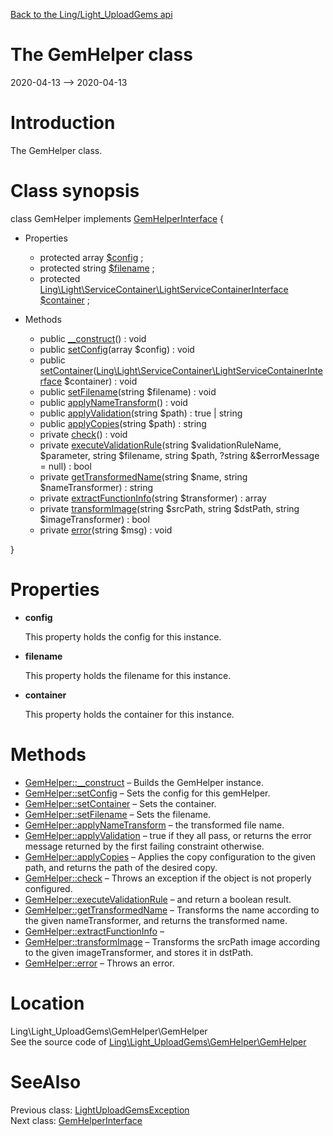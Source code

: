 [Back to the Ling/Light_UploadGems api](https://github.com/lingtalfi/Light_UploadGems/blob/master/doc/api/Ling/Light_UploadGems.md)



The GemHelper class
================
2020-04-13 --> 2020-04-13






Introduction
============

The GemHelper class.



Class synopsis
==============


class <span class="pl-k">GemHelper</span> implements [GemHelperInterface](https://github.com/lingtalfi/Light_UploadGems/blob/master/doc/api/Ling/Light_UploadGems/GemHelper/GemHelperInterface.md) {

- Properties
    - protected array [$config](#property-config) ;
    - protected string [$filename](#property-filename) ;
    - protected [Ling\Light\ServiceContainer\LightServiceContainerInterface](https://github.com/lingtalfi/Light/blob/master/doc/api/Ling/Light/ServiceContainer/LightServiceContainerInterface.md) [$container](#property-container) ;

- Methods
    - public [__construct](https://github.com/lingtalfi/Light_UploadGems/blob/master/doc/api/Ling/Light_UploadGems/GemHelper/GemHelper/__construct.md)() : void
    - public [setConfig](https://github.com/lingtalfi/Light_UploadGems/blob/master/doc/api/Ling/Light_UploadGems/GemHelper/GemHelper/setConfig.md)(array $config) : void
    - public [setContainer](https://github.com/lingtalfi/Light_UploadGems/blob/master/doc/api/Ling/Light_UploadGems/GemHelper/GemHelper/setContainer.md)([Ling\Light\ServiceContainer\LightServiceContainerInterface](https://github.com/lingtalfi/Light/blob/master/doc/api/Ling/Light/ServiceContainer/LightServiceContainerInterface.md) $container) : void
    - public [setFilename](https://github.com/lingtalfi/Light_UploadGems/blob/master/doc/api/Ling/Light_UploadGems/GemHelper/GemHelper/setFilename.md)(string $filename) : void
    - public [applyNameTransform](https://github.com/lingtalfi/Light_UploadGems/blob/master/doc/api/Ling/Light_UploadGems/GemHelper/GemHelper/applyNameTransform.md)() : void
    - public [applyValidation](https://github.com/lingtalfi/Light_UploadGems/blob/master/doc/api/Ling/Light_UploadGems/GemHelper/GemHelper/applyValidation.md)(string $path) : true | string
    - public [applyCopies](https://github.com/lingtalfi/Light_UploadGems/blob/master/doc/api/Ling/Light_UploadGems/GemHelper/GemHelper/applyCopies.md)(string $path) : string
    - private [check](https://github.com/lingtalfi/Light_UploadGems/blob/master/doc/api/Ling/Light_UploadGems/GemHelper/GemHelper/check.md)() : void
    - private [executeValidationRule](https://github.com/lingtalfi/Light_UploadGems/blob/master/doc/api/Ling/Light_UploadGems/GemHelper/GemHelper/executeValidationRule.md)(string $validationRuleName, $parameter, string $filename, string $path, ?string &$errorMessage = null) : bool
    - private [getTransformedName](https://github.com/lingtalfi/Light_UploadGems/blob/master/doc/api/Ling/Light_UploadGems/GemHelper/GemHelper/getTransformedName.md)(string $name, string $nameTransformer) : string
    - private [extractFunctionInfo](https://github.com/lingtalfi/Light_UploadGems/blob/master/doc/api/Ling/Light_UploadGems/GemHelper/GemHelper/extractFunctionInfo.md)(string $transformer) : array
    - private [transformImage](https://github.com/lingtalfi/Light_UploadGems/blob/master/doc/api/Ling/Light_UploadGems/GemHelper/GemHelper/transformImage.md)(string $srcPath, string $dstPath, string $imageTransformer) : bool
    - private [error](https://github.com/lingtalfi/Light_UploadGems/blob/master/doc/api/Ling/Light_UploadGems/GemHelper/GemHelper/error.md)(string $msg) : void

}




Properties
=============

- <span id="property-config"><b>config</b></span>

    This property holds the config for this instance.
    
    

- <span id="property-filename"><b>filename</b></span>

    This property holds the filename for this instance.
    
    

- <span id="property-container"><b>container</b></span>

    This property holds the container for this instance.
    
    



Methods
==============

- [GemHelper::__construct](https://github.com/lingtalfi/Light_UploadGems/blob/master/doc/api/Ling/Light_UploadGems/GemHelper/GemHelper/__construct.md) &ndash; Builds the GemHelper instance.
- [GemHelper::setConfig](https://github.com/lingtalfi/Light_UploadGems/blob/master/doc/api/Ling/Light_UploadGems/GemHelper/GemHelper/setConfig.md) &ndash; Sets the config for this gemHelper.
- [GemHelper::setContainer](https://github.com/lingtalfi/Light_UploadGems/blob/master/doc/api/Ling/Light_UploadGems/GemHelper/GemHelper/setContainer.md) &ndash; Sets the container.
- [GemHelper::setFilename](https://github.com/lingtalfi/Light_UploadGems/blob/master/doc/api/Ling/Light_UploadGems/GemHelper/GemHelper/setFilename.md) &ndash; Sets the filename.
- [GemHelper::applyNameTransform](https://github.com/lingtalfi/Light_UploadGems/blob/master/doc/api/Ling/Light_UploadGems/GemHelper/GemHelper/applyNameTransform.md) &ndash; the transformed file name.
- [GemHelper::applyValidation](https://github.com/lingtalfi/Light_UploadGems/blob/master/doc/api/Ling/Light_UploadGems/GemHelper/GemHelper/applyValidation.md) &ndash; true if they all pass, or returns the error message returned by the first failing constraint otherwise.
- [GemHelper::applyCopies](https://github.com/lingtalfi/Light_UploadGems/blob/master/doc/api/Ling/Light_UploadGems/GemHelper/GemHelper/applyCopies.md) &ndash; Applies the copy configuration to the given path, and returns the path of the desired copy.
- [GemHelper::check](https://github.com/lingtalfi/Light_UploadGems/blob/master/doc/api/Ling/Light_UploadGems/GemHelper/GemHelper/check.md) &ndash; Throws an exception if the object is not properly configured.
- [GemHelper::executeValidationRule](https://github.com/lingtalfi/Light_UploadGems/blob/master/doc/api/Ling/Light_UploadGems/GemHelper/GemHelper/executeValidationRule.md) &ndash; and return a boolean result.
- [GemHelper::getTransformedName](https://github.com/lingtalfi/Light_UploadGems/blob/master/doc/api/Ling/Light_UploadGems/GemHelper/GemHelper/getTransformedName.md) &ndash; Transforms the name according to the given nameTransformer, and returns the transformed name.
- [GemHelper::extractFunctionInfo](https://github.com/lingtalfi/Light_UploadGems/blob/master/doc/api/Ling/Light_UploadGems/GemHelper/GemHelper/extractFunctionInfo.md) &ndash; 
- [GemHelper::transformImage](https://github.com/lingtalfi/Light_UploadGems/blob/master/doc/api/Ling/Light_UploadGems/GemHelper/GemHelper/transformImage.md) &ndash; Transforms the srcPath image according to the given imageTransformer, and stores it in dstPath.
- [GemHelper::error](https://github.com/lingtalfi/Light_UploadGems/blob/master/doc/api/Ling/Light_UploadGems/GemHelper/GemHelper/error.md) &ndash; Throws an error.





Location
=============
Ling\Light_UploadGems\GemHelper\GemHelper<br>
See the source code of [Ling\Light_UploadGems\GemHelper\GemHelper](https://github.com/lingtalfi/Light_UploadGems/blob/master/GemHelper/GemHelper.php)



SeeAlso
==============
Previous class: [LightUploadGemsException](https://github.com/lingtalfi/Light_UploadGems/blob/master/doc/api/Ling/Light_UploadGems/Exception/LightUploadGemsException.md)<br>Next class: [GemHelperInterface](https://github.com/lingtalfi/Light_UploadGems/blob/master/doc/api/Ling/Light_UploadGems/GemHelper/GemHelperInterface.md)<br>
